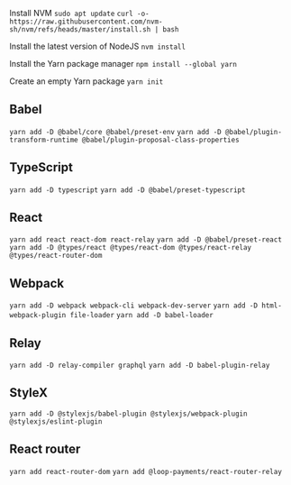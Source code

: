 Install NVM
`sudo apt update`
`curl -o- https://raw.githubusercontent.com/nvm-sh/nvm/refs/heads/master/install.sh | bash`

Install the latest version of NodeJS
`nvm install`

Install the Yarn package manager
`npm install --global yarn`

Create an empty Yarn package
`yarn init`

## Babel
`yarn add -D @babel/core @babel/preset-env`
`yarn add -D @babel/plugin-transform-runtime @babel/plugin-proposal-class-properties`

## TypeScript
`yarn add -D typescript`
`yarn add -D @babel/preset-typescript`

## React
`yarn add react react-dom react-relay`
`yarn add -D @babel/preset-react`
`yarn add -D @types/react @types/react-dom @types/react-relay @types/react-router-dom`

## Webpack
`yarn add -D webpack webpack-cli webpack-dev-server`
`yarn add -D html-webpack-plugin file-loader`
`yarn add -D babel-loader`

## Relay
`yarn add -D relay-compiler graphql`
`yarn add -D babel-plugin-relay`

## StyleX
`yarn add -D @stylexjs/babel-plugin @stylexjs/webpack-plugin @stylexjs/eslint-plugin`

## React router
`yarn add react-router-dom`
`yarn add @loop-payments/react-router-relay`